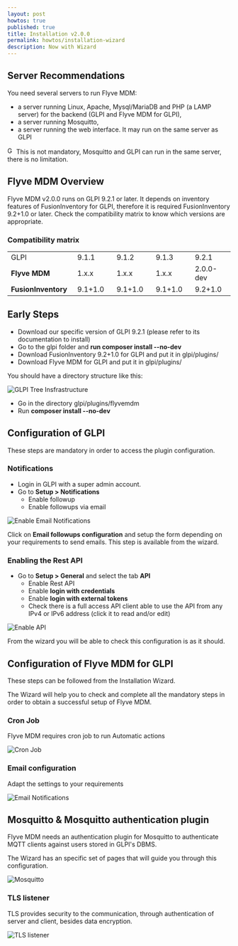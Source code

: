 ```yaml
---
layout: post
howtos: true
published: true
title: Installation v2.0.0
permalink: howtos/installation-wizard
description: Now with Wizard
---
```


## Server Recommendations

You need several servers to run Flyve MDM:

* a server running Linux, Apache, Mysql/MariaDB and PHP (a LAMP server) for the backend (GLPI and Flyve MDM for GLPI),
* a server running Mosquitto,
* a server running the web interface. It may run on the same server as GLPI

<img src="{{ '/images/picto-information.png' | absolute_url }}" alt="Good to know:" height="16px"> This is not mandatory, Mosquitto and GLPI can run in the same server, there is no limitation.

## Flyve MDM Overview

Flyve MDM v2.0.0 runs on GLPI 9.2.1 or later. It depends on inventory features of FusionInventory for GLPI, therefore it is required FusionInventory 9.2+1.0 or later. Check the compatibility matrix to know which versions are appropriate.

### Compatibility matrix

<table>
    <tr>
        <td style="width:150px">GLPI</td>
        <td style="width:100px">9.1.1</td>
        <td style="width:100px">9.1.2</td>
        <td style="width:100px">9.1.3</td>
        <td style="width:100px">9.2.1</td>
    </tr>
    <tr>
        <td><b>Flyve MDM</b></td>
        <td>1.x.x</td>
        <td>1.x.x</td>
        <td>1.x.x</td>
        <td>2.0.0-dev</td>
    </tr>
    <tr>
        <td><b>FusionInventory</b></td>
        <td>9.1+1.0</td>
        <td>9.1+1.0</td>
        <td>9.1+1.0</td>
        <td>9.2+1.0</td>
    </tr>
</table>

## Early Steps

* Download our specific version of GLPI 9.2.1 (please refer to its documentation to install)
* Go to the glpi folder and **run composer install --no-dev**
* Download FusionInventory 9.2+1.0 for GLPI and put it in glpi/plugins/
* Download Flyve MDM for GLPI and put it in glpi/plugins/

You should have a directory structure like this:

<img src="{{ '/images/glpi-tree-structure.png' | absolute_url }}" alt="GLPI Tree Insfrastructure">

* Go in the directory glpi/plugins/flyvemdm
* Run **composer install --no-dev**

## Configuration of GLPI

These steps are mandatory in order to access the plugin configuration.

### Notifications

* Login in GLPI with a super admin account.
* Go to **Setup > Notifications**
  * Enable followup
  * Enable followups via email

<img src="{{ '/images/step-notifications.png' | absolute_url }}" alt="Enable Email Notifications">

Click on **Email followups configuration** and setup the form depending on your requirements to send emails. This step is available from the wizard.

### Enabling the Rest API

* Go to **Setup > General** and select the tab **API**
  * Enable Rest API
  * Enable **login with credentials**
  * Enable **login with external tokens**
  * Check there is a full access API client able to use the API from any IPv4 or IPv6 address (click it to read and/or edit)

<img src="{{ '/images/enable-api.png' | absolute_url }}" alt="Enable API">

From the wizard you will be able to check this configuration is as it should.

## Configuration of Flyve MDM for GLPI

These steps can be followed from the Installation Wizard.

The Wizard will help you to check and complete all the mandatory steps in order to obtain a successful setup of Flyve MDM.

### Cron Job

Flyve MDM requires cron job to run Automatic actions

<img src="{{ '/images/step-cron.png' | absolute_url }}" alt="Cron Job">

### Email configuration

Adapt the settings to your requirements

<img src="{{ '/images/step-email-notifications.png' | absolute_url }}" alt="Email Notifications">

## Mosquitto & Mosquitto authentication plugin

Flyve MDM needs an authentication plugin for Mosquitto to authenticate MQTT clients against users stored in GLPI's DBMS.

The Wizard has an specific set of pages that will guide you through this configuration.

<img src="{{ '/images/step-mosquitto.png' | absolute_url }}" alt="Mosquitto">

### TLS listener

TLS provides security to the communication, through authentication of server and client, besides data encryption.

<img src="{{ '/images/step-tls.png' | absolute_url }}" alt="TLS listener">
